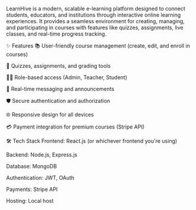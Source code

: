 LearnHive is a modern, scalable e-learning platform designed to connect students, educators, and institutions through interactive online learning experiences. It provides a seamless environment for creating, managing, and participating in courses with features like quizzes, assignments, live classes, and real-time progress tracking.

✨ Features
📚 User-friendly course management (create, edit, and enroll in courses)

🧠 Quizzes, assignments, and grading tools

🧑‍🏫 Role-based access (Admin, Teacher, Student)

💬 Real-time messaging and announcements

🛡️ Secure authentication and authorization

🌐 Responsive design for all devices

💳 Payment integration for premium courses (Stripe API)

🛠️ Tech Stack
Frontend: React.js (or whichever frontend you're using)

Backend: Node.js, Express.js

Database: MongoDB

Authentication: JWT, OAuth

Payments: Stripe API

Hosting: Local host
